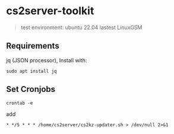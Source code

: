 # cs2server-toolkit
> test environment:
ubuntu 22.04
lastest LinuxGSM

## Requirements
jq (JSON processor), Install with:
```
sudo apt install jq
```

## Set Cronjobs
```
crontab -e
```
add
```
* */5 * * * /home/cs2server/cs2kz-updater.sh > /dev/null 2>&1
```
